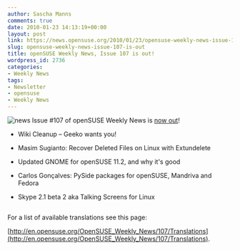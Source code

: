 ```yaml
---
author: Sascha Manns
comments: true
date: 2010-01-23 14:13:19+00:00
layout: post
link: https://news.opensuse.org/2010/01/23/opensuse-weekly-news-issue-107-is-out/
slug: opensuse-weekly-news-issue-107-is-out
title: openSUSE Weekly News, Issue 107 is out!
wordpress_id: 2736
categories:
- Weekly News
tags:
- Newsletter
- opensuse
- Weekly News
---
```


![news](http://static.opensuse.org/images/knewsticker.png) Issue #107 of openSUSE Weekly News is [now out](http://en.opensuse.org/OpenSUSE_Weekly_News/107)!



	
  * Wiki Cleanup – Geeko wants you!

	
  * Masim Sugianto: Recover Deleted Files  on Linux with Extundelete

	
  * Updated GNOME for openSUSE 11.2, and  why it's good

	
  * Carlos Gonçalves: PySide packages for  openSUSE, Mandriva and Fedora

	
  * Skype 2.1 beta 2 aka Talking Screens  for Linux





## 






For a list of available translations see this page:

[http://en.opensuse.org/OpenSUSE_Weekly_News/107/Translations](http://en.opensuse.org/OpenSUSE_Weekly_News/107/Translations).
